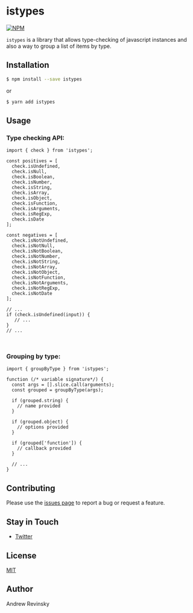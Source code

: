# istypes

[![NPM](https://nodei.co/npm/istypes.png?downloads=true&stars=true)](https://nodei.co/npm/istypes/)

`istypes` is a library that allows type-checking of javascript instances and also a way to group a list of items by type.

## Installation

```bash
$ npm install --save istypes
```

or

```bash
$ yarn add istypes
```

## Usage

### Type checking API:

```es6
import { check } from 'istypes';

const positives = [
  check.isUndefined,
  check.isNull,
  check.isBoolean,
  check.isNumber,
  check.isString,
  check.isArray,
  check.isObject,
  check.isFunction,
  check.isArguments,
  check.isRegExp,
  check.isDate
];

const negatives = [
  check.isNotUndefined,
  check.isNotNull,
  check.isNotBoolean,
  check.isNotNumber,
  check.isNotString,
  check.isNotArray,
  check.isNotObject,
  check.isNotFunction,
  check.isNotArguments,
  check.isNotRegExp,
  check.isNotDate
];

// ...
if (check.isUndefined(input)) {
   // ...
}
// ...

    
```

### Grouping by type:

```es6
import { groupByType } from 'istypes';

function (/* variable signature*/) {
  const args = [].slice.call(arguments);
  const grouped = groupByType(args);
  
  if (grouped.string) {
    // name provided
  }
  
  if (grouped.object) {
    // options provided
  }
  
  if (grouped['function']) {
    // callback provided
  }
  
  // ...
}

```

## Contributing

Please use the [issues page](https://github.com/AndrewRevinsky/istypes/issues) to report a bug or request a feature.

## Stay in Touch

* [Twitter](https://twitter.com/andrevinsky)

## License

[MIT](LICENSE)

## Author

Andrew Revinsky
